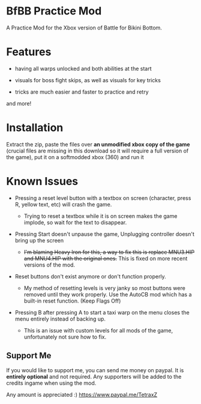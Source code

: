 # BfBB Practice Mod
A Practice Mod for the Xbox version of Battle for Bikini Bottom.

# Features

- having all warps unlocked and both abilities at the start

- visuals for boss fight skips, as well as visuals for key tricks

- tricks are much easier and faster to practice and retry

and more!

# Installation 

Extract the zip, paste the files over **an unmodified xbox copy of the game** (crucial files are missing in this download so it will require a full version of the game), put it on a softmodded xbox (360) and run it

# Known Issues

- Pressing a reset level button with a textbox on screen (character, press R, yellow text, etc) will crash the game.
    - Trying to reset a textbox while it is on screen makes the game implode, so wait for the text to disappear.

- Pressing Start doesn't unpause the game, Unplugging controller doesn't bring up the screen
    - ~~I'm blaming Heavy Iron for this, a way to fix this is replace MNU3.HIP and MNU4.HIP with the original ones.~~ This is fixed on more recent versions of the mod.

- Reset buttons don't exist anymore or don't function properly.
    - My method of resetting levels is very janky so most buttons were removed until they work properly. Use the AutoCB mod which has a built-in reset function. (Keep Flags Off)

- Pressing B after pressing A to start a taxi warp on the menu closes the menu entirely instead of backing up.
    - This is an issue with custom levels for all mods of the game, unfortunately not sure how to fix.

## Support Me 
If you would like to support me, you can send me money on paypal. It is **entirely optional** and not required. Any supporters will be added to the credits ingame when using the mod.

Any amount is appreciated :) https://www.paypal.me/TetraxZ
